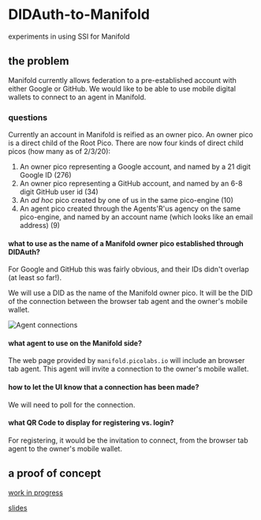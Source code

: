 # DIDAuth-to-Manifold
experiments in using SSI for Manifold

## the problem

Manifold currently allows federation to a pre-established account with either
Google or GitHub.
We would like to be able to use mobile digital wallets
to connect to an agent in Manifold.

### questions

Currently an account in Manifold is reified as an owner pico.
An owner pico is a direct child of the Root Pico.
There are now four kinds of direct child picos (how many as of 2/3/20):

1. An owner pico representing a Google account, and named by a 21 digit Google ID (276)
1. An owner pico representing a GitHub account, and named by an 6-8 digit GitHub user id (34)
1. An _ad hoc_ pico created by one of us in the same pico-engine (10)
1. An agent pico created through the Agents'R'us agency on the same pico-engine, and named by an account name (which looks like an email address) (9)

#### what to use as the name of a Manifold owner pico established through DIDAuth?

For Google and GitHub this was fairly obvious, and their IDs didn't overlap (at least so far!).

We will use a DID as the name of the Manifold owner pico. It will be the DID of the connection between the browser tab agent and the owner's mobile wallet.

![Agent connections](https://picolab.github.io/DIDAuth-to-Manifold/agents.png)

#### what agent to use on the Manifold side?

The web page provided by `manifold.picolabs.io` will include an browser tab agent. This agent will invite a connection to the owner's mobile wallet.

#### how to let the UI know that a connection has been made?

We will need to poll for the connection.

#### what QR Code to display for registering vs. login?

For registering, it would be the invitation to connect, from the browser tab agent to the owner's mobile wallet.

## a proof of concept

[work in progress](https://picolab.github.io/DIDAuth-to-Manifold/)

[slides](https://docs.google.com/presentation/d/1d__yVgGewLzOVV8Kt1JrSy8y85Wy1DO61PCAR6sOcsw/edit?usp=sharing)

